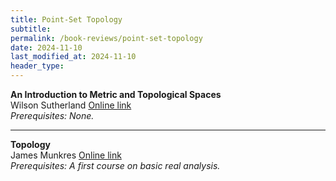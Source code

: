 ```yaml
---
title: Point-Set Topology
subtitle: 
permalink: /book-reviews/point-set-topology
date: 2024-11-10
last_modified_at: 2024-11-10
header_type:
---
```


<p class="line-height: 10%">
    <strong>An Introduction to Metric and Topological Spaces</strong>
    <br/>
    <span class="text-muted">Wilson Sutherland</span>
    <a href="https://files.owenoertell.com/textbooks/math/metric-sutherland.pdf">Online link</a>
    <br/>
    <span class="text-muted"><i>Prerequisites: None.</i></span>
</p>

---

<p class="line-height: 10%">
    <strong>Topology</strong>
    <br/>
    <span class="text-muted">James Munkres</span>
    <a href="https://people.math.ethz.ch/~dkosanovic/24-FS/Munkres-Topology.pdf">Online link</a>
    <br/>
    <span class="text-muted"><i>Prerequisites: A first course on basic real analysis.</i></span>
</p>
